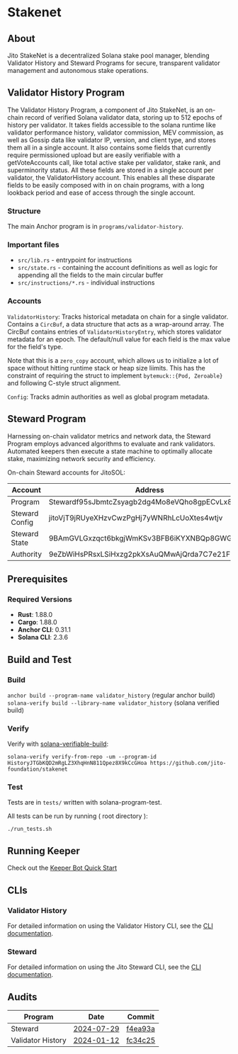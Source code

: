 # Stakenet

## About

Jito StakeNet is a decentralized Solana stake pool manager, blending Validator History and Steward Programs for secure, transparent validator management and autonomous stake operations.

## Validator History Program

The Validator History Program, a component of Jito StakeNet, is an on-chain record of verified Solana validator data, storing up to 512 epochs of history per validator. It takes fields accessible to the solana runtime like validator performance history, validator commission, MEV commission, as well as Gossip data like validator IP, version, and client type, and stores them all in a single account. It also contains some fields that currently require permissioned upload but are easily verifiable with a getVoteAccounts call, like total active stake per validator, stake rank, and superminority status. All these fields are stored in a single account per validator, the ValidatorHistory account. This enables all these disparate fields to be easily composed with in on chain programs, with a long lookback period and ease of access through the single account.

### Structure

The main Anchor program is in `programs/validator-history`.

### Important files

- `src/lib.rs` - entrypoint for instructions
- `src/state.rs` - containing the account definitions as well as logic for appending all the fields to the main circular buffer
- `src/instructions/*.rs` - individual instructions

### Accounts

`ValidatorHistory`: Tracks historical metadata on chain for a single validator. Contains a `CircBuf`, a data structure that acts as a wrap-around array. The CircBuf contains entries of `ValidatorHistoryEntry`, which stores validator metadata for an epoch. The default/null value for each field is the max value for the field's type.

Note that this is a `zero_copy` account, which allows us to initialize a lot of space without hitting runtime stack or heap size liimits. This has the constraint of requiring the struct to implement `bytemuck::{Pod, Zeroable}` and following C-style struct alignment.

`Config`: Tracks admin authorities as well as global program metadata.

## Steward Program

Harnessing on-chain validator metrics and network data, the Steward Program employs advanced algorithms to evaluate and rank validators. Automated keepers then execute a state machine to optimally allocate stake, maximizing network security and efficiency.

On-chain Steward accounts for JitoSOL:

| Account         | Address                                     |
|-----------------|---------------------------------------------|
| Program         | Stewardf95sJbmtcZsyagb2dg4Mo8eVQho8gpECvLx8 |
| Steward Config  | jitoVjT9jRUyeXHzvCwzPgHj7yWNRhLcUoXtes4wtjv |
| Steward State   | 9BAmGVLGxzqct6bkgjWmKSv3BFB6iKYXNBQp8GWG1LDY|
| Authority       | 9eZbWiHsPRsxLSiHxzg2pkXsAuQMwAjQrda7C7e21Fw6|


## Prerequisites

### Required Versions

- **Rust**: 1.88.0
- **Cargo**: 1.88.0
- **Anchor CLI**: 0.31.1
- **Solana CLI**: 2.3.6

## Build and Test

### Build

`anchor build --program-name validator_history` (regular anchor build)
`solana-verify build --library-name validator_history` (solana verified build)

### Verify

Verify with [solana-verifiable-build](https://github.com/Ellipsis-Labs/solana-verifiable-build):

`solana-verify verify-from-repo -um --program-id HistoryJTGbKQD2mRgLZ3XhqHnN811Qpez8X9kCcGHoa https://github.com/jito-foundation/stakenet`

### Test

Tests are in `tests/` written with solana-program-test.

All tests can be run by running ( root directory ):

```shell
./run_tests.sh
```

## Running Keeper

Check out the [Keeper Bot Quick Start](./keeper-bot-quick-start.md)


## CLIs

### Validator History

For detailed information on using the Validator History CLI, see the [CLI documentation](https://www.jito.network/docs/stakenet/validator-history/developers/cli/).

### Steward

For detailed information on using the Jito Steward CLI, see the [CLI documentation](https://www.jito.network/docs/stakenet/jito-steward/developers/cli/).


## Audits

| Program | Date | Commit |
|---------|------|--------|
| Steward | [2024-07-29](security-audits/jito_steward_audit.pdf) | [f4ea93a](https://github.com/jito-foundation/stakenet/commit/f4ea93a) |
| Validator History | [2024-01-12](security-audits/jito_validator_history_audit.pdf) | [fc34c25](https://github.com/jito-foundation/stakenet/commit/fc34c25) |
